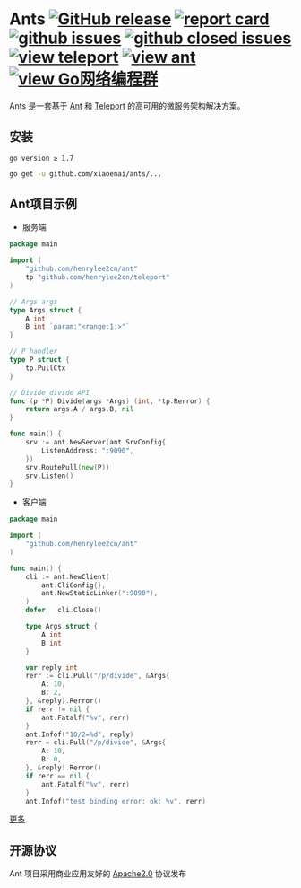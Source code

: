 # Ants [![GitHub release](https://img.shields.io/github/release/xiaoenai/ants.svg?style=flat-square)](https://github.com/xiaoenai/ants/releases) [![report card](https://goreportcard.com/badge/github.com/xiaoenai/ants?style=flat-square)](http://goreportcard.com/report/xiaoenai/ants) [![github issues](https://img.shields.io/github/issues/xiaoenai/ants.svg?style=flat-square)](https://github.com/xiaoenai/ants/issues?q=is%3Aopen+is%3Aissue) [![github closed issues](https://img.shields.io/github/issues-closed-raw/xiaoenai/ants.svg?style=flat-square)](https://github.com/xiaoenai/ants/issues?q=is%3Aissue+is%3Aclosed) [![view teleport](https://img.shields.io/badge/based%20on-teleport-00BCD4.svg?style=flat-square)](https://github.com/henrylee2cn/teleport) [![view ant](https://img.shields.io/badge/based%20on-ant-00BCD4.svg?style=flat-square)](https://github.com/henrylee2cn/ant) [![view Go网络编程群](https://img.shields.io/badge/官方QQ群-Go网络编程(42730308)-27a5ea.svg?style=flat-square)](http://jq.qq.com/?_wv=1027&k=fzi4p1)


Ants 是一套基于 [Ant](https://github.com/henrylee2cn/ant) 和 [Teleport](https://github.com/henrylee2cn/teleport) 的高可用的微服务架构解决方案。


## 安装

```
go version ≥ 1.7
```

```sh
go get -u github.com/xiaoenai/ants/...
```

## Ant项目示例

- 服务端

```go
package main

import (
	"github.com/henrylee2cn/ant"
	tp "github.com/henrylee2cn/teleport"
)

// Args args
type Args struct {
	A int
	B int `param:"<range:1:>"`
}

// P handler
type P struct {
	tp.PullCtx
}

// Divide divide API
func (p *P) Divide(args *Args) (int, *tp.Rerror) {
	return args.A / args.B, nil
}

func main() {
	srv := ant.NewServer(ant.SrvConfig{
		ListenAddress: ":9090",
	})
	srv.RoutePull(new(P))
	srv.Listen()
}
```

- 客户端

```go
package main

import (
	"github.com/henrylee2cn/ant"
)

func main() {
	cli := ant.NewClient(
		ant.CliConfig{},
		ant.NewStaticLinker(":9090"),
	)
	defer	cli.Close()

	type Args struct {
		A int
		B int
	}

	var reply int
	rerr := cli.Pull("/p/divide", &Args{
		A: 10,
		B: 2,
	}, &reply).Rerror()
	if rerr != nil {
		ant.Fatalf("%v", rerr)
	}
	ant.Infof("10/2=%d", reply)
	rerr = cli.Pull("/p/divide", &Args{
		A: 10,
		B: 0,
	}, &reply).Rerror()
	if rerr == nil {
		ant.Fatalf("%v", rerr)
	}
	ant.Infof("test binding error: ok: %v", rerr)
```

[更多](https://github.com/henrylee2cn/ant/tree/master/samples)

## 开源协议

Ant 项目采用商业应用友好的 [Apache2.0](https://github.com/xiaoenai/ant/raw/master/LICENSE) 协议发布
